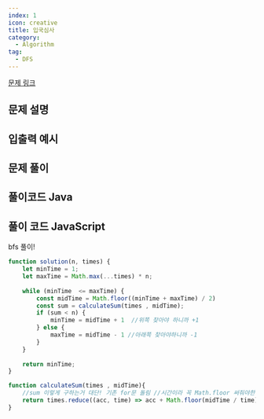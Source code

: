 ```yaml
---
index: 1
icon: creative
title: 입국심사
category:
  - Algorithm
tag:
  - DFS
---
```


[문제 링크](https://programmers.co.kr/learn/courses/30/lessons/43238)

## 문제 설명


## 입출력 예시



## 문제 풀이



## 풀이코드 Java

## 풀이 코드 JavaScript
bfs 풀이! 
```js 
function solution(n, times) {
    let minTime = 1;
    let maxTime = Math.max(...times) * n;
   
    while (minTime  <= maxTime) {
        const midTime = Math.floor((minTime + maxTime) / 2)
        const sum = calculateSum(times , midTime);
        if (sum < n) { 
            minTime = midTime + 1  //위쪽 찾아야 하니까 +1
        } else {
            maxTime = midTime - 1 //아래쪽 찾아야하니까 -1
        }
    }
   
    return minTime;
}

function calculateSum(times , midTime){
    //sum 이렇게 구하는거 대단! 기존 for문 돌림 //시간이라 꼭 Math.floor 써줘야한다
    return times.reduce((acc, time) => acc + Math.floor(midTime / time), 0);
}
```